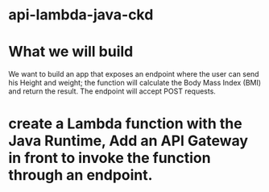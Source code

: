 # api-lambda-java-ckd

# What we will build
We want to build an app that exposes an endpoint where the user can send his Height and weight; the function will calculate the Body Mass Index (BMI) and return the result. The endpoint will accept POST requests.

# create a Lambda function with the Java Runtime, Add an API Gateway in front to invoke the function through an endpoint.
